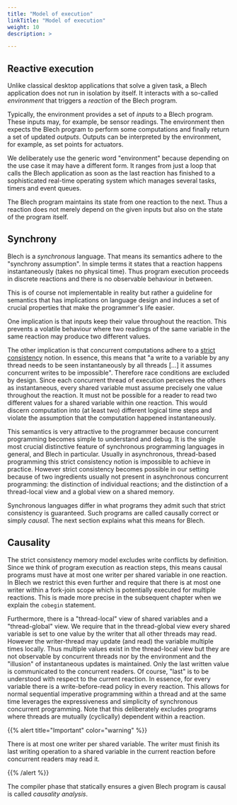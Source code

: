 ```yaml
---
title: "Model of execution"
linkTitle: "Model of execution"
weight: 10
description: >

---
```


## Reactive execution

Unlike classical desktop applications that solve a given task, a Blech application does not run in isolation by itself.
It interacts with a so-called _environment_ that triggers a _reaction_ of the Blech program.

Typically, the environment provides a set of _inputs_ to a Blech program. These inputs may, for example, be sensor readings.
The environment then expects the Blech program to perform some computations and finally return a set of updated _outputs_.
Outputs can be interpreted by the environment, for example, as set points for actuators.

We deliberately use the generic word "environment" because depending on the use case it may have a different form. 
It ranges from just a loop that calls the Blech application as soon as the last reaction has finished to a sophisticated real-time operating system which manages several tasks, timers and event queues.

The Blech program maintains its state from one reaction to the next.
Thus a reaction does not merely depend on the given inputs but also on the state of the program itself.

## Synchrony
Blech is a _synchronous_ language.
That means its semantics adhere to the "synchrony assumption".
In simple terms it states that a reaction happens instantaneously (takes no physical time).
Thus program execution proceeds in discrete reactions and there is no observable behaviour in between.

This is of course not implementable in reality but rather a guideline for semantics that has implications on language design and induces a set of crucial properties that make the programmer's life easier.

One implication is that inputs keep their value throughout the reaction. This prevents a volatile behaviour where two readings of the same variable in the same reaction may produce two different values.

The other implication  is that concurrent computations adhere to a [strict consistency](https://en.wikipedia.org/wiki/Consistency_model#Strict_consistency) notion.
In essence, this means that "a write to a variable by any thread needs to be seen instantaneously by all threads [...] it assumes concurrent writes to be impossible".
Therefore race conditions are excluded by design.
Since each concurrent thread of execution perceives the others as instantaneous, every shared variable must assume precisely one value throughout the reaction.
It must not be possible for a reader to read two different values for a shared variable within one reaction.
This would discern computation into (at least two) different logical time steps and violate the assumption that the computation happened instantaneously.

This semantics is very attractive to the programmer because concurrent programming becomes simple to understand and debug.
It is the single most crucial distinctive feature of synchronous programming languages in general, and Blech in particular.
Usually in asynchronous, thread-based programming this strict consistency notion is impossible to achieve in practice.
However strict consistency becomes possible in our setting because of two ingredients usually not present in asynchronous concurrent programming:
the distinction of individual reactions; and the distinction of a thread-local view and a global view on a shared memory.

Synchronous languages differ in what programs they admit such that strict consistency is guaranteed. 
Such programs are called causally correct or simply _causal_.
The next section explains what this means for Blech.

## Causality

The strict consistency memory model excludes write conflicts by definition.
Since we think of program execution as reaction steps, this means causal programs must have at most one writer per shared variable in one reaction.
In Blech we restrict this even further and require that there is at most one writer within a fork-join scope which is potentially executed for multiple reactions.
This is made more precise in the subsequent chapter when we explain the `cobegin` statement.

Furthermore, there is a "thread-local" view of shared variables and a "thread-global" view.
We require that in the thread-global view every shared variable is set to one value by the writer that all other threads may read.
However the writer-thread may update (and read) the variable multiple times locally.
Thus multiple values exist in the thread-local view but they are not observable by concurrent threads nor by the environment and the "illusion" of instantaneous updates is maintained.
Only the last written value is communicated to the concurrent readers.
Of course, "last" is to be understood with respect to the current reaction.
In essence, for every variable there is a write-before-read policy in every reaction.
This allows for normal sequential imperative programming within a thread and at the same time leverages the expressiveness and simplicity of synchronous concurrent programming.
Note that this deliberately excludes programs where threads are mutually (cyclically) dependent within a reaction.

{{% alert title="Important" color="warning" %}}

There is at most one writer per shared variable. The writer must finish its last writing operation to a shared variable in the current reaction before concurrent readers may read it.

{{% /alert %}}

The compiler phase that statically ensures a given Blech program is causal is called _causality analysis_.

